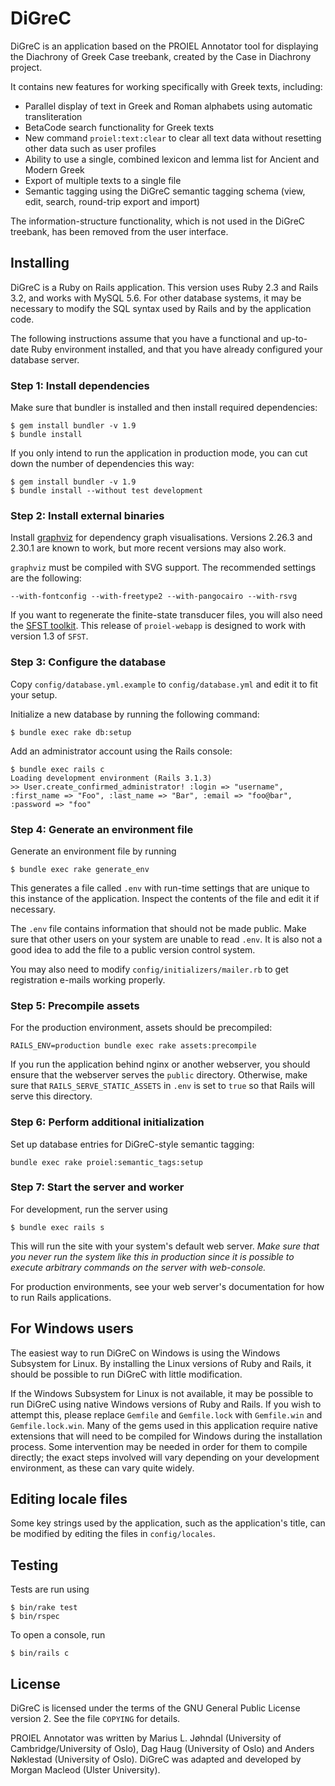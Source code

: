 # DiGreC

DiGreC is an application based on the PROIEL Annotator tool for displaying the Diachrony of Greek Case treebank, created by the Case in Diachrony project.

It contains new features for working specifically with Greek texts, including:

  - Parallel display of text in Greek and Roman alphabets using automatic transliteration
  - BetaCode search functionality for Greek texts
  - New command `proiel:text:clear` to clear all text data without resetting other data such as user profiles
  - Ability to use a single, combined lexicon and lemma list for Ancient and Modern Greek
  - Export of multiple texts to a single file
  - Semantic tagging using the DiGreC semantic tagging schema (view, edit, search, round-trip export and import)
  
The information-structure functionality, which is not used in the DiGreC treebank, has been removed from the user interface.

## Installing

DiGreC is a Ruby on Rails application. This version uses Ruby 2.3 and Rails 3.2, and works with MySQL 5.6.  For other database systems, it may be necessary to modify the SQL syntax used by Rails and by the application code.

The following instructions assume that you have a functional and up-to-date Ruby environment installed, and that you have already configured your database server.

### Step 1: Install dependencies

Make sure that bundler is installed and then install required dependencies:

```shell
$ gem install bundler -v 1.9
$ bundle install
```

If you only intend to run the application in production mode, you can cut down the number of dependencies this way:

```shell
$ gem install bundler -v 1.9
$ bundle install --without test development
```

### Step 2: Install external binaries

Install [graphviz](http://www.graphviz.org/) for dependency graph visualisations. Versions 2.26.3 and 2.30.1 are known to work, but more recent versions may also work.

`graphviz` must be compiled with SVG support. The recommended settings are the following:

    --with-fontconfig --with-freetype2 --with-pangocairo --with-rsvg

If you want to regenerate the finite-state transducer files, you will also need the [SFST toolkit](http://www.ims.uni-stuttgart.de/projekte/gramotron/SOFTWARE/SFST.html). This release of `proiel-webapp` is designed to work with version 1.3 of `SFST`.

### Step 3: Configure the database

Copy `config/database.yml.example` to `config/database.yml` and edit it to fit your setup.

Initialize a new database by running the following command:

```shell
$ bundle exec rake db:setup
```

Add an administrator account using the Rails console:

```shell
$ bundle exec rails c
Loading development environment (Rails 3.1.3)
>> User.create_confirmed_administrator! :login => "username", :first_name => "Foo", :last_name => "Bar", :email => "foo@bar", :password => "foo"
```

### Step 4: Generate an environment file

Generate an environment file by running

```shell
$ bundle exec rake generate_env
```

This generates a file called `.env` with run-time settings that are unique to this instance of the application. Inspect the contents of the file and edit it if necessary.

The `.env` file contains information that should not be made public. Make sure that other users on your system are unable to read `.env`. It is also not a good idea to add the file to a public version control system.

You may also need to modify `config/initializers/mailer.rb` to get registration e-mails working properly.

### Step 5: Precompile assets

For the production environment, assets should be precompiled:

```shell
RAILS_ENV=production bundle exec rake assets:precompile
```

If you run the application behind nginx or another webserver, you should ensure that the webserver serves the `public` directory. Otherwise, make sure that `RAILS_SERVE_STATIC_ASSETS` in `.env` is set to `true` so that Rails will serve this directory.

### Step 6: Perform additional initialization

Set up database entries for DiGreC-style semantic tagging:

```shell
bundle exec rake proiel:semantic_tags:setup
```

### Step 7: Start the server and worker

For development, run the server using

```shell
$ bundle exec rails s
```

This will run the site with your system's default web server.  *Make sure that you never run the system like this in production since it is possible to execute arbitrary commands on the server with web-console.*

For production environments, see your web server's documentation for how to run Rails applications.

## For Windows users

The easiest way to run DiGreC on Windows is using the Windows Subsystem for Linux.  By installing the Linux versions of Ruby and Rails, it should be possible to run DiGreC with little modification.

If the Windows Subsystem for Linux is not available, it may be possible to run DiGreC using native Windows versions of Ruby and Rails.  If you wish to attempt this, please replace `Gemfile` and `Gemfile.lock` with `Gemfile.win` and `Gemfile.lock.win`.  Many of the gems used in this application require native extensions that will need to be compiled for Windows during the installation process.  Some intervention may be needed in order for them to compile directly; the exact steps involved will vary depending on your development environment, as these can vary quite widely.

## Editing locale files

Some key strings used by the application, such as the application's title, can
be modified by editing the files in `config/locales`.

## Testing

Tests are run using

```shell
$ bin/rake test
$ bin/rspec
```

To open a console, run

```shell
$ bin/rails c
```

## License

DiGreC is licensed under the terms of the GNU General Public License version 2. See the file `COPYING` for details.

PROIEL Annotator was written by Marius L. Jøhndal (University of Cambridge/University of Oslo), Dag Haug (University of Oslo) and Anders Nøklestad (University of Oslo).
DiGreC was adapted and developed by Morgan Macleod (Ulster University).
